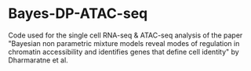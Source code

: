 # Bayes-DP-ATAC-seq
Code used for the single cell RNA-seq &amp; ATAC-seq analysis of the paper "Bayesian non parametric mixture models reveal modes of regulation in chromatin accessibility and identifies genes that define cell identity" by Dharmaratne et al. 

